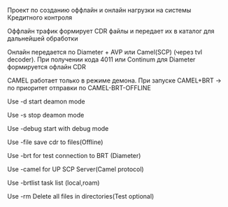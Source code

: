 Проект по созданию оффлайн и онлайн нагрузки на системы Кредитного контроля

Оффлайн трафик формирует CDR файлы и передает их в каталог для дальнейшей обработки

Онлайн передается по Diameter + AVP или Camel(SCP) (через tvl decoder). При получении кода 4011 или Continum для Diameter формируется офлайн CDR

CAMEL работает только в режиме демона. При запуске CAMEL+BRT -> по приоритет отправки по CAMEL-BRT-OFFLINE


Use -d start deamon mode

Use -s stop deamon mode

Use -debug start with debug mode

Use -file save cdr to files(Offline)

Use -brt for test connection to BRT (Diameter)

Use -camel for UP SCP Server(Camel protocol)

Use -brtlist task list (local,roam)

Use -rm Delete all files in directories(Test optional)